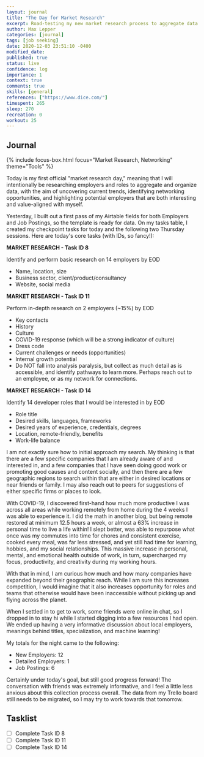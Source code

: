 ```yaml
---
layout: journal
title: "The Day for Market Research"
excerpt: Road-testing my new market research process to aggregate data on employers and roles.
author: Max Lepper
categories: [journal]
tags: [job seeking]
date: 2020-12-03 23:51:10 -0400
modified_date:
published: true
status: live
confidence: log
importance: 1
context: true
comments: true
skills: [general]
references: ["https://www.dice.com/"]
timespent: 265
sleep: 270
recreation: 0
workout: 25
---
```


## Journal

{% include focus-box.html focus="Market Research, Networking" theme="Tools" %}

Today is my first official "market research day," meaning that I will intentionally be researching employers and roles to aggregate and organize data, with the aim of uncovering current trends, identifying networking opportunities, and highlighting potential employers that are both interesting and value-aligned with myself.

Yesterday, I built out a first pass of my Airtable fields for both Employers and Job Postings, so the template is ready for data. On my tasks table, I created my checkpoint tasks for today and the following two Thursday sessions. Here are today's core tasks (with IDs, so fancy!):

**MARKET RESEARCH - Task ID 8**

Identify and perform basic research on 14 employers by EOD
- Name, location, size
- Business sector, client/product/consultancy
- Website, social media

**MARKET RESEARCH - Task ID 11**

Perform in-depth research on 2 employers (~15%) by EOD
- Key contacts
- History
- Culture
- COVID-19 response (which will be a strong indicator of culture)
- Dress code
- Current challenges or needs (opportunities)
- Internal growth potential
- Do NOT fall into analysis paralysis, but collect as much detail as is accessible, and identify pathways to learn more. Perhaps reach out to an employee, or as my network for connections.

**MARKET RESEARCH - Task ID 14**

Identify 14 developer roles that I would be interested in by EOD
- Role title
- Desired skills, languages, frameworks
- Desired years of experience, credentials, degrees
- Location, remote-friendly, benefits
- Work-life balance

I am not exactly sure how to initial approach my search. My thinking is that there are a few specific companies that I am already aware of and interested in, and a few companies that I have seen doing good work or promoting good causes and content socially, and then there are a few geographic regions to search within that are either in desired locations or near friends or family. I may also reach out to peers for suggestions of either specific firms or places to look.

With COVID-19, I discovered first-hand how much more productive I was across all areas while working remotely from home during the 4 weeks I was able to experience it. I did the math in another blog, but being remote restored at minimum 12.5 hours a week, or almost a 63% increase in personal time to live a life within! I slept better, was able to repurpose what once was my commutes into time for chores and consistent exercise, cooked every meal, was far less stressed, and yet still had time for learning, hobbies, and my social relationships. This massive increase in personal, mental, and emotional health outside of work, in turn, supercharged my focus, productivity, and creativity during my working hours.

With that in mind, I am curious how much and how many companies have expanded beyond their geographic reach. While I am sure this increases competition, I would imagine that it also increases opportunity for roles and teams that otherwise would have been inaccessible without picking up and flying across the planet.

When I settled in to get to work, some friends were online in chat, so I dropped in to stay hi while I started digging into a few resources I had open. We ended up having a very informative discussion about local employers, meanings behind titles, specialization, and machine learning!

My totals for the night came to the following:

- New Employers: 12
- Detailed Employers: 1
- Job Postings: 6

Certainly under today's goal, but still good progress forward! The conversation with friends was extremely informative, and I feel a little less anxious about this collection process overall. The data from my Trello board still needs to be migrated, so I may try to work towards that tomorrow.

## Tasklist

- [ ] Complete Task ID 8
- [ ] Complete Task ID 11
- [ ] Complete Task ID 14
